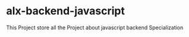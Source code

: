 # alx-backend-javascript
This Project store all the Project about javascript backend Specialization
